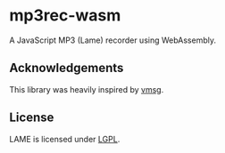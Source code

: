 # mp3rec-wasm

A JavaScript MP3 (Lame) recorder using WebAssembly.

## Acknowledgements

This library was heavily inspired by [vmsg](https://github.com/Kagami/vmsg).

## License

LAME is licensed under [LGPL](vendor/lame/COPYING).
